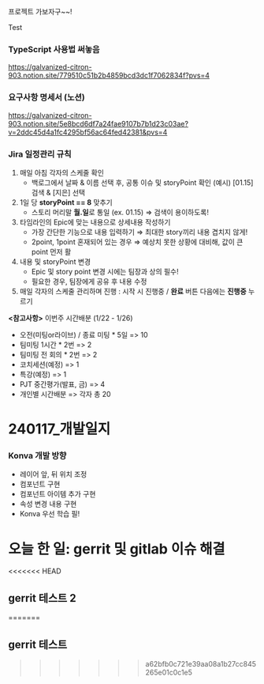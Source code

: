 프로젝트 가보자구~~!


Test    

### TypeScript 사용법 써놓음
https://galvanized-citron-903.notion.site/779510c51b2b4859bcd3dc1f7062834f?pvs=4

### 요구사항 명세서 (노션)
https://galvanized-citron-903.notion.site/5e8bcd6df7a24fae9107b7b1d23c03ae?v=2ddc45d4a1fc4295bf56ac64fed42381&pvs=4


### Jira 일정관리 규칙
1. 매일 아침 각자의 스케줄 확인
    - 백로그에서 날짜 & 이름 선택 후, 공통 이슈 및 storyPoint 확인
        (예시) [01.15] 검색 & [지은] 선택
2. 1일 당 **storyPoint == 8** 맞추기
    - 스토리 머리말  **월.일**로 통일 (ex. 01.15) ⇒ 검색이 용이하도록!
3. 타임라인의 Epic에 맞는 내용으로 상세내용 작성하기
    - 가장 간단한 기능으로 내용 입력하기 ⇒ 최대한 story끼리 내용 겹치지 않게!
    - 2point, 1point 혼재되어 있는 경우 ⇒ 예상치 못한 상황에 대비해, 값이 큰 point 먼저 활
4. 내용 및 storyPoint 변경
    - Epic 및 story point 변경 시에는 팀장과 상의 필수!
    - 필요한 경우, 팀장에게 공유 후 내용 수정
5. 매일 각자의 스케줄 관리하며 진행 : 시작 시 진행중 / **완료** 버튼 다음에는 **진행중** 누르기

**<참고사항>** 이번주 시간배분 (1/22 - 1/26)
- 오전(미팅or라이브) / 종료 미팅 * 5일 => 10
- 팀미팅 1시간 * 2번 => 2
- 팀미팅 전 회의 * 2번 => 2
- 코치세션(예정) => 1
- 특강(예정) => 1
- PJT 중간평가(발표, 금) => 4
- 개인별 시간배분 => 각자 총 20


<h1>240117_개발일지</h1>

### Konva 개발 방향
- 레이어 앞, 뒤 위치 조정
- 컴포넌트 구현
- 컴포넌트 아이템 추가 구현
- 속성 변경 내용 구현
- Konva 우선 학습 필! 

# 오늘 한 일: gerrit 및 gitlab 이슈 해결


<<<<<<< HEAD
## gerrit 테스트 2
=======
## gerrit 테스트
>>>>>>> a62bfb0c721e39aa08a1b27cc845265e01c0c1e5
